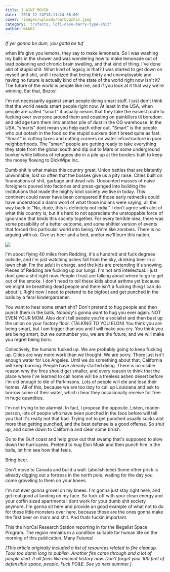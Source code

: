 ```yaml
---
title: I AINT MOVIN
date: '2018-12-24T18:11:24-08:00'
cover: /images/uploads/barbyqchix.jpeg
category: 'trufacts, lofi-dave-barry-type-shit'
author: mkb02
---
```

_If yer gonna be dum, you gotta be tuf_

when life give you lemons, they say to make lemonade. So i was washing my balls in the shower and was wondering how to make lemonade out of lead poisoning and chronic brain swelling, and that kind of thing. I've done alot of stupid shit. What kind of legacy is that? I was started to get down on myself and shit, until i realized that being thirty and unemployable and having no future is actually kind of the state of the world right now isn't it? The future of the world is people like me, and if you look at it that way we're winning. Eat that, Bezos!

I'm not necessarily against smart people doing smart stuff. I just don't think that the world needs smart people right now. At least in the USA, when people are called "smart" it usually means that they take the easiest route to fucking over everyone around them and coasting on painkillers til boredom and old age turn them into another pile of dust in the OG warehouse. In the USA, "smarts" dont mean you help each other out. "Smart" is the people who put potash in the food so the stupid suckers don't breed quite as fast. "Smart" is cutting taxes and cutting corners on water infrastructure in poor neighborhoods. The "smart" people are getting ready to take everything they stole from the global south and dip out to Mars or some underground bunker while billions of refugees die in a pile up at the borders built to keep the money flowing to DickWipe Inc.

Dumb shit is what makes this country great. Union battles that are blatently unwinnable, lost so often that the bosses give us a pity raise. Cities built on foundations of shit, garbage and dead rats. Uncounted masses of naive foreigners poured into factories and press-ganged into building the institutions that made the mighty idiot society we live in today. This continent could never have been conquered if those early rednecks could have understood a damn word of what those indians were saying, all the way back to  "No, dude, this is definitely not india." I don't agree with alot of what this country is, but it's hard to not appreciate the unstoppable force of ignorance that binds this society together. For every terrible idea, there was some possibility of a better outcome, and some shittier version of events that forced this particular world into being. We're like zombies. There is no arguing with us. Give us beer and a bed, and/or we'll burn this nation.

![](/images/uploads/5-29-09-chicken-heads.jpg)

I'm about flying 40 miles from Redding, it's a hundred and fuck degrees outside, and i'm just watching ashes fall from the sky, drinking beer in a lawn chair. I'm the adult in charge, and the kids are pretending it's snowing. Pieces of Redding are fucking up our lungs. I'm not anti intellectual. I just dont give a shit right now. People i trust are talking about where to go to get out of the smoke. I don't need to tell these kids about asthma yet because we might be breathing dead people and there isn't a fucking thing I can do about it. Right now I need to pretend to be bigfoot and get punched in the balls by a feral kindergardener.

You want to hear some smart shit? Don't pretend to hug people and then punch them in the balls. Nobody's gonna want to hug you ever again. NOT EVEN YOUR MOM. Also don't tell people you're a socialist and then bust up the union on your factory floor. (TALKING TO YOU ELON) You think you are being smart, but I am bigger than you and I will make you cry. You think you are being smart, but we outnumber you, we are the future, and we will make you regret being born. 

Collectively, the humans fucked up. We are probably going to keep fucking up. Cities are way more work than we thought. We are sorry. There just isn't enough water for Los Angeles. Until we do something about that, California will keep burning. People have already started dying. There is no visible reason why the fires should get smaller, and every reason to think that the place where i've learned to call home will be a treeless ashen desert before i'm old enough to die of Parkinsons. Lots of people will die and lose their homes. All of this, because we are too lazy to call up Louisiana and ask to borrow some of their water, which i hear they occasionally receive for free in huge quantities.

I'm not trying to be alarmist. In fact, I propose the opposite. Listen, reader-person, lots of people who have been punched in the face before will tell you that it's really not that bad. Trying not to get punched usually sucks alot more than getting punched, and the best defense is a good offense. So shut up, and come down to California and clear some brush. 

 Go to the Gulf coast and help grow out that swamp that's supposed to slow down the hurricanes. Pretend to hug Elon Musk and then punch him in the balls, let him see how that feels. 

Bring beer. 

Don't move to Canada and build a wall. (abolish icee) Some other prick is already digging out a fortress in the north pole, waiting for the day you come groveling to them on your knees. 

I'm not ever gonna grovel on my knees. I'm gonna just stay right here, and get real good at landing on my face. So fuck off with your clean energy and your coffin sized apartments i dont work for your dumb shit society anymore. I'm gonna sit here and provide an good example of what not to do for these little monsters over here, because those are the ones gonna make the first beer on mars and shit. And thats fuckin important.

This the NorCal Research Station reporting in for the Illegalist Space Program. The region remains in a condition suitable for human life on the morning of this publication. Many Futures!

_\[This article originally included a list of resources related to fire cleanup. Took too damn long to publish. Another fire came through and a lot of people died. It all feels like ancient history now. Don’t forget your 100 feet of defensible space, people. Fuck PG&E. See ya next summer.]_
